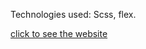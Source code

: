 
Technologies used: Scss, flex.

[click to see the website](https://kotlyarova-shelter.netlify.app/)
